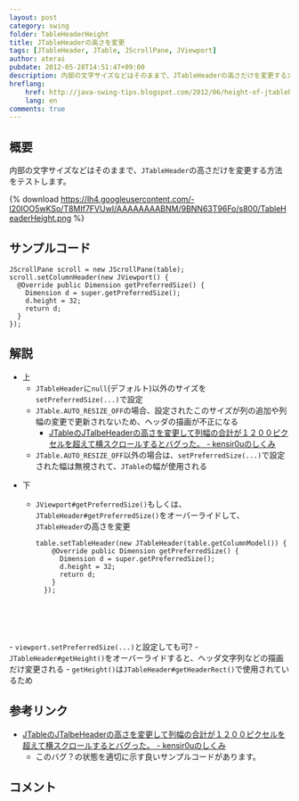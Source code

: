 ```yaml
---
layout: post
category: swing
folder: TableHeaderHeight
title: JTableHeaderの高さを変更
tags: [JTableHeader, JTable, JScrollPane, JViewport]
author: aterai
pubdate: 2012-05-28T14:51:47+09:00
description: 内部の文字サイズなどはそのままで、JTableHeaderの高さだけを変更する方法をテストします。
hreflang:
    href: http://java-swing-tips.blogspot.com/2012/06/height-of-jtableheader.html
    lang: en
comments: true
---
```

## 概要
内部の文字サイズなどはそのままで、`JTableHeader`の高さだけを変更する方法をテストします。

{% download https://lh4.googleusercontent.com/-l20IOO5wKSo/T8MIf7FVUwI/AAAAAAAABNM/9BNN63T96Fo/s800/TableHeaderHeight.png %}

## サンプルコード
<pre class="prettyprint"><code>JScrollPane scroll = new JScrollPane(table);
scroll.setColumnHeader(new JViewport() {
  @Override public Dimension getPreferredSize() {
    Dimension d = super.getPreferredSize();
    d.height = 32;
    return d;
  }
});
</code></pre>

## 解説
- 上
    - `JTableHeader`に`null`(デフォルト)以外のサイズを`setPreferredSize(...)`で設定
    - `JTable.AUTO_RESIZE_OFF`の場合、設定されたこのサイズが列の追加や列幅の変更で更新されないため、ヘッダの描画が不正になる
        - [JTableのJTalbeHeaderの高さを変更して列幅の合計が１２００ピクセルを超えて横スクロールするとバグった。 - kensir0uのしくみ](http://d.hatena.ne.jp/kensir0u/20090416/1239898154)
    - `JTable.AUTO_RESIZE_OFF`以外の場合は、`setPreferredSize(...)`で設定された幅は無視されて、`JTable`の幅が使用される

<!-- dummy comment line for breaking list -->

- 下
    - `JViewport#getPreferredSize()`もしくは、`JTableHeader#getPreferredSize()`をオーバーライドして、`JTableHeader`の高さを変更
        
        <pre class="prettyprint"><code>table.setTableHeader(new JTableHeader(table.getColumnModel()) {
          @Override public Dimension getPreferredSize() {
            Dimension d = super.getPreferredSize();
            d.height = 32;
            return d;
          }
        });
</code></pre>
    - `viewport.setPreferredSize(...)`と設定しても可?
    - `JTableHeader#getHeight()`をオーバーライドすると、ヘッダ文字列などの描画だけ変更される
        - `getHeight()`は`JTableHeader#getHeaderRect()`で使用されているため

<!-- dummy comment line for breaking list -->

## 参考リンク
- [JTableのJTalbeHeaderの高さを変更して列幅の合計が１２００ピクセルを超えて横スクロールするとバグった。 - kensir0uのしくみ](http://d.hatena.ne.jp/kensir0u/20090416/1239898154)
    - このバグ？の状態を適切に示す良いサンプルコードがあります。

<!-- dummy comment line for breaking list -->

## コメント
